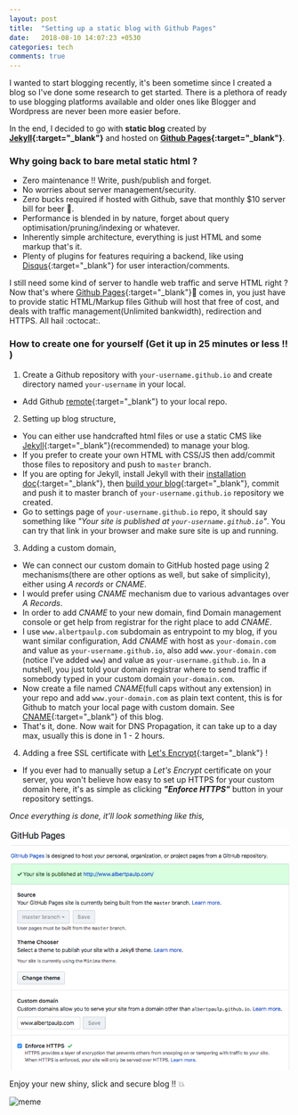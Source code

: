 ```yaml
---
layout: post
title:  "Setting up a static blog with Github Pages"
date:   2018-08-10 14:07:23 +0530
categories: tech
comments: true
---
```


I wanted to start blogging recently, it's been sometime since I created a blog so I've done some research to
get started. There is a plethora of ready to use blogging platforms available and older ones like Blogger and Wordpress
are never been more easier before.

In the end, I decided to go with **static blog** created by
**[Jekyll](https://jekyllrb.com/){:target="_blank"}** and hosted on
**[Github Pages](https://pages.github.com/){:target="_blank"}**.

### Why going back to bare metal static html ?

* Zero maintenance !! Write, push/publish and forget.
* No worries about server management/security.
* Zero bucks required if hosted with Github, save that monthly $10 server bill for beer :beers:.
* Performance is blended in by nature, forget about query optimisation/pruning/indexing or whatever.
* Inherently simple architecture, everything is just HTML and some markup that's it.
* Plenty of plugins for features requiring a backend, like using [Disqus](https://disqus.com/){:target="_blank"} for user
  interaction/comments.

I still need some kind of server to handle web traffic and serve HTML right ? Now that's where
[Github Pages](https://pages.github.com/){:target="_blank"}🥁 comes in, you just have to provide static HTML/Markup
files Github will host that free of cost, and deals with traffic management(Unlimited bankwidth), redirection and HTTPS.
All hail :octocat:.

### How to create one for yourself (Get it up in 25 minutes or less !! )

1. Create a Github repository with `your-username.github.io` and create directory named `your-username` in your local.
  * Add Github [remote](https://help.github.com/articles/adding-a-remote/){:target="_blank"} to your local repo.
2. Setting up blog structure,
  * You can either use handcrafted html files or use a static CMS like
    [Jekyll](https://jekyllrb.com/){:target="_blank"}(recommended) to manage your blog.
  * If you prefer to create your own HTML with CSS/JS then add/commit those files to repository and push to `master`
    branch.
  * If you are opting for Jekyll, install Jekyll with their
    [installation doc](https://jekyllrb.com/docs/installation/){:target="_blank"}, then
    [build your blog](https://jekyllrb.com/docs/usage/){:target="_blank"}, commit and push it to master branch of
    `your-username.github.io` repository we created.
  * Go to settings page of `your-username.github.io` repo, it should say something like _"Your site is published at
    `your-username.github.io`"_. You can try that link in your browser and make sure site is up and running.
3. Adding a custom domain,
  * We can connect our custom domain to GitHub hosted page using 2 mechanisms(there are other options as well, but sake
    of simplicity), either using _A records_ or _CNAME_.
  * I would prefer using _CNAME_ mechanism due to various advantages over _A Records_.
  * In order to add _CNAME_ to your new domain, find Domain management console or get help from registrar for the right
    place to add _CNAME_.
  * I use `www.albertpaulp.com` subdomain as entrypoint to my blog, if you want similar configuration,
    Add _CNAME_ with host as `your-domain.com` and value as `your-username.github.io`, also add `www.your-domain.com`
    (notice I've added `www`) and value as `your-username.github.io`. In a nutshell, you just told your domain registrar
    where to send traffic if somebody typed in your custom domain `your-domain.com`.
  * Now create a file named _CNAME_(full caps without any extension) in your repo and add `www.your-domain.com` as
    plain text content, this is for Github to match your local page with custom domain.
    See [CNAME](https://github.com/albertpaulp/albertpaulp.github.io/blob/master/CNAME){:target="_blank"} of this blog.
  * That's it, done. Now wait for DNS Propagation, it can take up to a day max, usually this is done in 1 - 2 hours.
4. Adding a free SSL certificate with [Let's Encrypt](https://letsencrypt.org/){:target="_blank"} !
  * If you ever had to manually setup a _Let's Encrypt_ certificate on your server, you won't believe how easy
    to set up HTTPS for your custom domain here, it's as simple as clicking ***"Enforce HTTPS"*** button in your
    repository settings.

_Once everything is done, it'll look something like this,_

  ![custom domain github pages](/assets/images/github_page_blog.png)

Enjoy your new shiny, slick and secure blog !! :collision:

![meme](https://media.giphy.com/media/3otPomFXNTRLvrhedq/giphy.gif)
